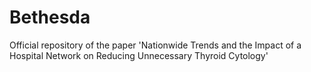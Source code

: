 # Bethesda
Official repository of the paper 'Nationwide Trends and the Impact of a Hospital Network on Reducing Unnecessary Thyroid Cytology'

